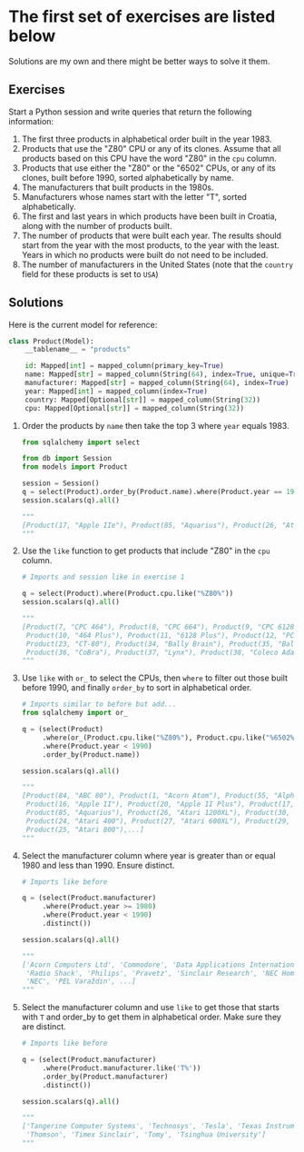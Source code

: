 # The first set of exercises are listed below

Solutions are my own and there might be better ways to solve it them.

## Exercises

Start a Python session and write queries that return the following information:

1. The first three products in alphabetical order built in the year 1983.
2. Products that use the "Z80" CPU or any of its clones. Assume that all products
based on this CPU have the word "Z80" in the `cpu` column.
3. Products that use either the "Z80" or the "6502" CPUs, or any of its clones,
built before 1990, sorted alphabetically by name.
4. The manufacturers that built products in the 1980s.
5. Manufacturers whose names start with the letter "T", sorted alphabetically.
6. The first and last years in which products have been built in Croatia, along
with the number of products built.
7. The number of products that were built each year. The results should start from
the year with the most products, to the year with the least. Years in which no
products were built do not need to be included.
8. The number of manufacturers in the United States (note that the `country` field
for these products is set to `USA`)

## Solutions

Here is the current model for reference:

```python
class Product(Model):
    __tablename__ = "products"

    id: Mapped[int] = mapped_column(primary_key=True)
    name: Mapped[str] = mapped_column(String(64), index=True, unique=True)
    manufacturer: Mapped[str] = mapped_column(String(64), index=True)
    year: Mapped[int] = mapped_column(index=True)
    country: Mapped[Optional[str]] = mapped_column(String(32))
    cpu: Mapped[Optional[str]] = mapped_column(String(32))
```

1. Order the products by `name` then take the top 3 where `year` equals 1983.

    ```python
    from sqlalchemy import select

    from db import Session
    from models import Product

    session = Session()
    q = select(Product).order_by(Product.name).where(Product.year == 1983).limit(3)
    session.scalars(q).all()

    """
    [Product(17, "Apple IIe"), Product(85, "Aquarius"), Product(26, "Atari 1200XL")]
    """

    ```

2. Use the `like` function to get products that include "Z80" in the `cpu` column.

    ```python
    # Imports and session like in exercise 1

    q = select(Product).where(Product.cpu.like("%Z80%"))
    session.scalars(q).all()

    """
    [Product(7, "CPC 464"), Product(8, "CPC 664"), Product(9, "CPC 6128"),
     Product(10, "464 Plus"), Product(11, "6128 Plus"), Product(12, "PCW"),
     Product(23, "CT-80"), Product(34, "Bally Brain"), Product(35, "Bally Astrocade"),
     Product(36, "CoBra"), Product(37, "Lynx"), Product(38, "Coleco Adam"),...]
    """
    ```

3. Use `like` with `or_` to select the CPUs, then `where` to filter out those
   built before 1990, and finally `order_by` to sort in alphabetical order.

    ```python
    # Imports similar to before but add...
    from sqlalchemy import or_

    q = (select(Product)
         .where(or_(Product.cpu.like("%Z80%"), Product.cpu.like("%6502%")))
         .where(Product.year < 1990)
         .order_by(Product.name))

    session.scalars(q).all()

    """
    [Product(84, "ABC 80"), Product(1, "Acorn Atom"), Product(55, "Alpha"),
     Product(16, "Apple II"), Product(20, "Apple II Plus"), Product(17, "Apple IIe"),
     Product(85, "Aquarius"), Product(26, "Atari 1200XL"), Product(30, "Atari 130XE"),
     Product(24, "Atari 400"), Product(27, "Atari 600XL"), Product(29, "Atari 65XE"),
     Product(25, "Atari 800"),...]
    """
    ```

4. Select the manufacturer column where year is greater than or equal 1980
   and less than 1990. Ensure distinct.

    ```python
    # Imports like before

    q = (select(Product.manufacturer)
         .where(Product.year >= 1980)
         .where(Product.year < 1990)
         .distinct())

    session.scalars(q).all()

    """
    ['Acorn Computers Ltd', 'Commodore', 'Data Applications International', 'EACA',
     'Radio Shack', 'Philips', 'Pravetz', 'Sinclair Research', 'NEC Home Electronics',
     'NEC', 'PEL Varaždin', ...]
    """
    ```

5. Select the manufacturer column and use `like` to get those that starts with
   `T` and order_by to get them in alphabetical order. Make sure they are distinct.

    ```python
    # Imports like before

    q = (select(Product.manufacturer)
         .where(Product.manufacturer.like('T%'))
         .order_by(Product.manufacturer)
         .distinct())

    session.scalars(q).all()

    """
    ['Tangerine Computer Systems', 'Technosys', 'Tesla', 'Texas Instruments',
     'Thomson', 'Timex Sinclair', 'Tomy', 'Tsinghua University']
    """
    ```
